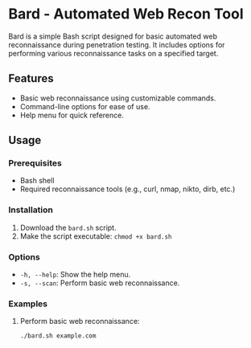 # Bard - Automated Web Recon Tool

Bard is a simple Bash script designed for basic automated web reconnaissance during penetration testing. It includes options for performing various reconnaissance tasks on a specified target.

## Features
- Basic web reconnaissance using customizable commands.
- Command-line options for ease of use.
- Help menu for quick reference.

## Usage

### Prerequisites
- Bash shell
- Required reconnaissance tools (e.g., curl, nmap, nikto, dirb, etc.)

### Installation
1. Download the `bard.sh` script.
2. Make the script executable: `chmod +x bard.sh`

### Options
- `-h, --help`: Show the help menu.
- `-s, --scan`: Perform basic web reconnaissance.

### Examples
1. Perform basic web reconnaissance:
   ```bash
   ./bard.sh example.com
   ```